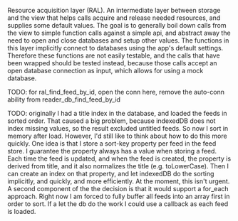 Resource acquisition layer (RAL). An intermediate layer between storage and the view that helps calls acquire and release needed resources, and supplies some default values. The goal is to generally boil down calls from the view to simple function calls against a simple api, and abstract away the need to open and close databases and setup other values. The functions in this layer implicitly connect to databases using the app's default settings. Therefore these functions are not easily testable, and the calls that have been wrapped should be tested instead, because those calls accept an open database connection as input, which allows for using a mock database.

TODO: for ral_find_feed_by_id, open the conn here, remove the auto-conn ability from
reader_db_find_feed_by_id

TODO: originally I had a title index in the database, and loaded the feeds
in sorted order. That caused a big problem, because indexedDB does not
index missing values, so the result excluded untitled feeds. So now I sort
in memory after load. However, I'd still like to think about how to do this
more quickly. One idea is that I store a sort-key property per feed in the
feed store. I guarantee the property always has a value when storing a
feed. Each time the feed is updated, and when the feed is created, the
property is derived from title, and it also normalizes the title (e.g.
toLowerCase). Then I can create an index on that property, and let
indexedDB do the sorting implicitly, and quickly, and more efficiently.
At the moment, this isn't urgent.
A second component of the the decision is that it would support a for_each
approach. Right now I am forced to fully buffer all feeds into an array
first in order to sort. If a let the db do the work I could use a callback
as each feed is loaded.
